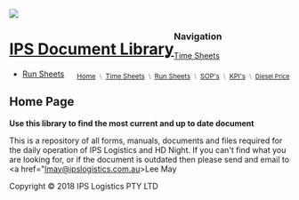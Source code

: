<html>
 <head> 
 <link rel = "stylesheet" type = "text/css" href = "style.css"/>
 <img src="IPS.png>
 </head>
 <body>
 <div id="container">
 <div id="header">
                 <h1 style="float: left;"><a href="/">IPS Document Library</a></h1>
  <div style="float: right; margin-top: 5px; font-size: 12px; color: #888;">
      <a style="font-weight: normal;" href="/">Home</a>&nbsp;&nbsp;\&nbsp;
          <a style="font-weight: normal;" target="_blank" href="">Time Sheets</a>&nbsp;&nbsp;\&nbsp;
 <a style="font-weight: normal;" href="">Run Sheets</a>&nbsp;&nbsp;\&nbsp;
 <a style="font-weight: normal;" href="/?view=how-to-use">SOP's</a>&nbsp;&nbsp;\&nbsp;
  <a style="font-weight: normal;" href="">KPI's</a>
 &nbsp;\&nbsp;
 <span style="font-size: 11px;"> <a href="http://www.aip.com.au/">Diesel Price</a></span>
 </div>                                    
 </div>
 <div id = "content">
  <div id = "nav">
   <h3>Navigation</h3>
   <ul>
    <li><a class="selected" href="">Time Sheets</a></li>
    <li><a href="">Run Sheets</a></li>
   </ul>
  </div>
                  

 
 
 
 
 <div class="clear"></div>
</div>
 <div id="main">
     
 <h2>Home Page</h2>
  
<b>Use this library to find the most current and up to date document</b><p>
This is a repository of all forms, manuals, documents and files required for the daily operation of IPS Logistics and HD Night. If you can't find what you are looking for, or if the document is outdated then please send and email to <a href="lmay@ipslogistics.com.au>Lee May</a></p>
  

</div>
</div>

<div id="footer">
 Copyright &copy; 2018 IPS Logistics PTY LTD
 </div>
</div>
